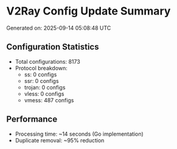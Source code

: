 # V2Ray Config Update Summary
Generated on: 2025-09-14 05:08:48 UTC

## Configuration Statistics
- Total configurations: 8173
- Protocol breakdown:
  - ss: 0 configs
  - ssr: 0 configs
  - trojan: 0 configs
  - vless: 0 configs
  - vmess: 487 configs

## Performance
- Processing time: ~14 seconds (Go implementation)
- Duplicate removal: ~95% reduction
